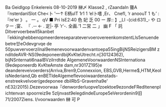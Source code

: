 Ba Geidlgop Enkelereis 08-10-2019 榊〆 Klasse2 , rZaandaIn 聾A『nsterdanlSlot Che<卜 '一↑ E柄ulT 1r1 1 ‘el卜嗜 ,Er、 CnefI, ‘r anoouT 1 も’ :『re'er 》 。 一 。 qV ■ Pri IsE2:40 色 妃 乏 00 ー 厚:: 】,,LI -(cid:631)_‐ や ロ テー ;宴、 『 .-‐ ← . 定|‐ 亭 ’r'-. 全画.‘1 二営 二 」 幽 F 「 託 Ditvervoerbewll5kanbet『ekkinghebbenopmeerdereseparatevervoerovereenkomstentLls5enuende betre廿eOdevgrvqe de 50puwvervoerzilnal9emenevoorwaardenvantoepa55ingBijNSReizigersBM z nditdeAVR-NS(9edeponeerdbijKvKteUtrecht.n[30124362), bijNSnternati6naalBVzilrrdtde AIgemeneVoorwaardenNSInternationa (9edeponeerdb KvKteAmste dam,nr3017Z195)e deandereveivoerders(Arriva,Bren9,Connexxion, EBS,GVB,Herme$,HTM,Keol isNederiand,Qb enBETldeAIgemeflevooiwaardenstads-enstreekvelvoer(gedeponee dbilRbS-Gravenha9e' nE32/2015).Dezevoorwaa『denworderluopve1zoektoe9ezondeFRedltenenpl ichtenvan spoorreiz9e 5zIjnvast9elegdindeEurope5eVerordenin9旧71/2007Ziens. I/voorwaarden 榊 可 P